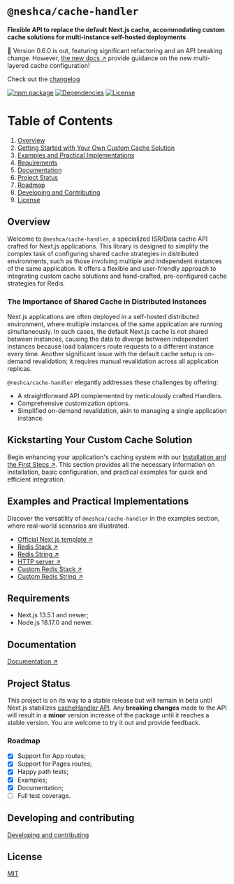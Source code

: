 # `@neshca/cache-handler`

**Flexible API to replace the default Next.js cache, accommodating custom cache solutions for multi-instance self-hosted deployments**

🎉 Version 0.6.0 is out, featuring significant refactoring and an API breaking change. However, [the new docs ↗](https://caching-tools.github.io/next-shared-cache/configuration/on-creation) provide guidance on the new multi-layered cache configuration!

Check out the [changelog](https://github.com/caching-tools/next-shared-cache/blob/canary/packages/cache-handler/CHANGELOG.md)

[![npm package](https://img.shields.io/npm/v/@neshca/cache-handler/latest.svg)](https://www.npmjs.com/package/@neshca/cache-handler)
[![Dependencies](https://img.shields.io/npm/dm/@neshca/cache-handler)](https://www.npmjs.com/package/@neshca/cache-handler)
[![License](https://img.shields.io/npm/l/express.svg)](https://github.com/caching-tools/next-shared-cache/blob/canary/packages/cache-handler/LICENSE)

# Table of Contents

1. [Overview](#overview)
2. [Getting Started with Your Own Custom Cache Solution](#getting-started-with-your-own-custom-cache-solution)
3. [Examples and Practical Implementations](#examples-and-practical-implementations)
4. [Requirements](#requirements)
5. [Documentation](#documentation)
6. [Project Status](#project-status)
7. [Roadmap](#roadmap)
8. [Developing and Contributing](#developing-and-contributing)
9. [License](#license)

## Overview

Welcome to `@neshca/cache-handler`, a specialized ISR/Data cache API crafted for Next.js applications. This library is designed to simplify the complex task of configuring shared cache strategies in distributed environments, such as those involving multiple and independent instances of the same application. It offers a flexible and user-friendly approach to integrating custom cache solutions and hand-crafted, pre-configured cache strategies for Redis.

### The Importance of Shared Cache in Distributed Instances

Next.js applications are often deployed in a self-hosted distributed environment, where multiple instances of the same application are running simultaneously. In such cases, the default Next.js cache is not shared between instances, causing the data to diverge between independent instances because load balancers route requests to a different instance every time. Another significant issue with the default cache setup is on-demand revalidation; it requires manual revalidation across all application replicas.

`@neshca/cache-handler` elegantly addresses these challenges by offering:

-   A straightforward API complemented by meticulously crafted Handlers.
-   Comprehensive customization options.
-   Simplified on-demand revalidation, akin to managing a single application instance.

## Kickstarting Your Custom Cache Solution

Begin enhancing your application's caching system with our [Installation and the First Steps ↗](https://caching-tools.github.io/next-shared-cache/installation). This section provides all the necessary information on installation, basic configuration, and practical examples for quick and efficient integration.

## Examples and Practical Implementations

Discover the versatility of `@neshca/cache-handler` in the examples section, where real-world scenarios are illustrated.

-   [Official Next.js template ↗](https://github.com/vercel/next.js/tree/canary/examples/cache-handler-redis)
-   [Redis Stack ↗](https://caching-tools.github.io/next-shared-cache/redis-stack)
-   [Redis String ↗](https://caching-tools.github.io/next-shared-cache/redis-strings)
-   [HTTP server ↗](https://caching-tools.github.io/next-shared-cache/server)
-   [Custom Redis Stack ↗](https://caching-tools.github.io/next-shared-cache/redis-stack-custom)
-   [Custom Redis String ↗](https://caching-tools.github.io/next-shared-cache/redis-strings-custom)

## Requirements

-   Next.js 13.5.1 and newer;
-   Node.js 18.17.0 and newer.

## Documentation

[Documentation ↗](https://caching-tools.github.io/next-shared-cache)

## Project Status

This project is on its way to a stable release but will remain in beta until Next.js stabilizes [cacheHandler API](https://github.com/vercel/next.js/pull/57953). Any **breaking changes** made to the API will result in a **minor** version increase of the package until it reaches a stable version. You are welcome to try it out and provide feedback.

### Roadmap

-   [x] Support for App routes;
-   [x] Support for Pages routes;
-   [x] Happy path tests;
-   [x] Examples;
-   [x] Documentation;
-   [ ] Full test coverage.

## Developing and contributing

[Developing and contributing](https://github.com/caching-tools/next-shared-cache/blob/canary/docs/contributing/cache-handler.md)

## License

[MIT](https://github.com/caching-tools/next-shared-cache/blob/canary/packages/cache-handler/LICENSE)
